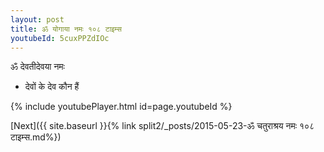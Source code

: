 ```yaml
---
layout: post
title: ॐ योगाया नमः १०८ टाइम्स
youtubeId: 5cuxPPZdIOc
---
```

 
 
 ॐ देवतीदेवया नमः  
 
 -  देवों के देव कौन हैं 
 
  
 
  
 
 
 
 
 
 


{% include youtubePlayer.html id=page.youtubeId %}
 
[Next]({{ site.baseurl }}{% link  split2/_posts/2015-05-23-ॐ चतुराश्रय नमः १०८ टाइम्स.md%})
 
